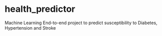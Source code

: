 # health_predictor
Machine Learning End-to-end project to predict susceptibility to Diabetes, Hypertension and Stroke